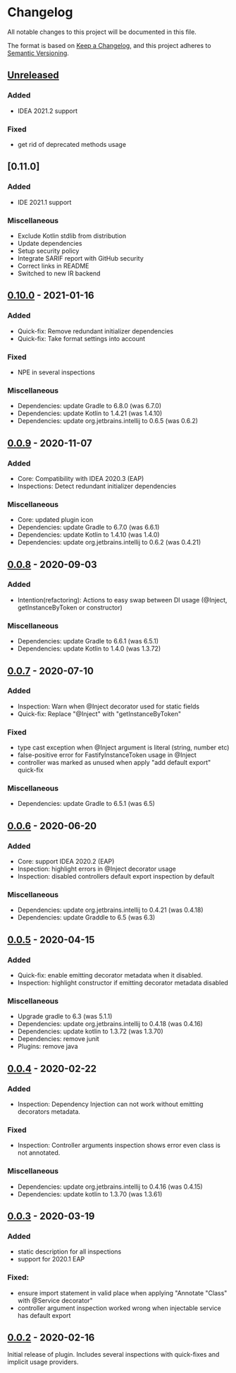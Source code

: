 # Changelog

All notable changes to this project will be documented in this file.

The format is based on [Keep a Changelog](https://keepachangelog.com/en/1.0.0/), and this project adheres
to [Semantic Versioning](https://semver.org/spec/v2.0.0.html).

## [Unreleased]
### Added
- IDEA 2021.2 support

### Fixed
- get rid of deprecated methods usage

## [0.11.0]

### Added

- IDE 2021.1 support

### Miscellaneous

- Exclude Kotlin stdlib from distribution
- Update dependencies
- Setup security policy
- Integrate SARIF report with GitHub security
- Correct links in README
- Switched to new IR backend


## [0.10.0] - 2021-01-16

### Added

- Quick-fix: Remove redundant initializer dependencies
- Quick-fix: Take format settings into account

### Fixed

- NPE in several inspections

### Miscellaneous

- Dependencies: update Gradle to 6.8.0 (was 6.7.0)
- Dependencies: update Kotlin to 1.4.21 (was 1.4.10)
- Dependencies: update org.jetbrains.intellij to 0.6.5 (was 0.6.2)


## [0.0.9] - 2020-11-07
### Added
- Core: Compatibility with IDEA 2020.3 (EAP)
- Inspections: Detect redundant initializer dependencies

### Miscellaneous
- Core: updated plugin icon
- Dependencies: update Gradle to 6.7.0 (was 6.6.1)
- Dependencies: update Kotlin to 1.4.10 (was 1.4.0)
- Dependencies: update org.jetbrains.intellij to 0.6.2 (was 0.4.21)


## [0.0.8] - 2020-09-03
### Added
- Intention(refactoring): Actions to easy swap between DI usage (@Inject, getInstanceByToken or constructor)

### Miscellaneous
- Dependencies: update Gradle to 6.6.1 (was 6.5.1)
- Dependencies: update Kotlin to 1.4.0 (was 1.3.72)


## [0.0.7] - 2020-07-10
### Added
- Inspection: Warn when @Inject decorator used for static fields
- Quick-fix: Replace "@Inject" with "getInstanceByToken"

### Fixed
- type cast exception when @Inject argument is literal (string, number etc)
- false-positive error for FastifyInstanceToken usage in @Inject
- controller was marked as unused when apply "add default export" quick-fix

### Miscellaneous
- Dependencies: update Gradle to 6.5.1 (was 6.5)


## [0.0.6] - 2020-06-20
### Added
- Core: support IDEA 2020.2 (EAP)
- Inspection: highlight errors in @Inject decorator usage
- Inspection: disabled controllers default export inspection by default

### Miscellaneous
- Dependencies: update org.jetbrains.intellij to 0.4.21 (was 0.4.18)
- Dependencies: update Graddle to 6.5 (was 6.3)


## [0.0.5] - 2020-04-15
### Added
- Quick-fix: enable emitting decorator metadata when it disabled.
- Inspection: highlight constructor if emitting decorator metadata disabled

### Miscellaneous
- Upgrade gradle to 6.3 (was 5.1.1)
- Dependencies: update org.jetbrains.intellij to 0.4.18 (was 0.4.16)
- Dependencies: update kotlin to 1.3.72 (was 1.3.70)
- Dependencies: remove junit
- Plugins: remove java


## [0.0.4] - 2020-02-22
### Added
- Inspection: Dependency Injection can not work without emitting decorators metadata.

### Fixed
- Inspection: Controller arguments inspection shows error even class is not annotated.

### Miscellaneous
- Dependencies: update org.jetbrains.intellij to 0.4.16 (was 0.4.15)
- Dependencies: update kotlin to 1.3.70 (was 1.3.61)


## [0.0.3] - 2020-03-19
### Added
- static description for all inspections
- support for 2020.1 EAP

### Fixed:

- ensure import statement in valid place when applying "Annotate "Class" with @Service decorator"
- controller argument inspection worked wrong when injectable service has default export

## [0.0.2] - 2020-02-16

Initial release of plugin. Includes several inspections with quick-fixes and implicit usage providers.


[Unreleased]: https://github.com/L2jLiga/fastify-decorators-plugin/compare/v0.10.0...HEAD

[0.10.0]: https://github.com/L2jLiga/fastify-decorators-plugin/compare/v0.9...v0.10.0

[0.0.9]: https://github.com/L2jLiga/fastify-decorators-plugin/compare/0.8...v0.9

[0.0.8]: https://github.com/L2jLiga/fastify-decorators-plugin/compare/0.7...0.8

[0.0.7]: https://github.com/L2jLiga/fastify-decorators-plugin/compare/0.6...0.7

[0.0.6]: https://github.com/L2jLiga/fastify-decorators-plugin/compare/0.5...0.6

[0.0.5]: https://github.com/L2jLiga/fastify-decorators-plugin/compare/0.4...0.5

[0.0.4]: https://github.com/L2jLiga/fastify-decorators-plugin/compare/0.3...0.4

[0.0.3]: https://github.com/L2jLiga/fastify-decorators-plugin/compare/0.2...0.3

[0.0.2]: https://github.com/L2jLiga/fastify-decorators-plugin/releases/tag/0.2